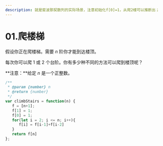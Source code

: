 ```yaml
---
description: 就是斐波那契数列的实际场景，注意初始化f[0]=1，从爬2楼可以推断出；
---
```


# 01.爬楼梯

假设你正在爬楼梯。需要 _n_ 阶你才能到达楼顶。

每次你可以爬 1 或 2 个台阶。你有多少种不同的方法可以爬到楼顶呢？

**注意：**给定 _n_ 是一个正整数。

```javascript
/**
 * @param {number} n
 * @return {number}
 */
var climbStairs = function(n) {
   f = [n+1];
   f[1] = 1;
   f[0] = 1;
   for(let i = 2; i <= n; i++){
      f[i] = f[i-1]+f[i-2]
   }
   return f[n]
};
```
